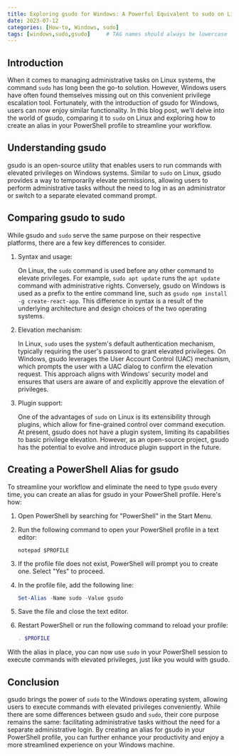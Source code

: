 ```yaml
---
title: Exploring gsudo for Windows: A Powerful Equivalent to sudo on Linux
date: 2023-07-12
categories: [How-to, Windows, sudo]
tags: [windows,sudo,gsudo]     # TAG names should always be lowercase
---
```


## Introduction

When it comes to managing administrative tasks on Linux systems, the command `sudo` has long been the go-to solution. However, Windows users have often found themselves missing out on this convenient privilege escalation tool. Fortunately, with the introduction of gsudo for Windows, users can now enjoy similar functionality. In this blog post, we'll delve into the world of gsudo, comparing it to `sudo` on Linux and exploring how to create an alias in your PowerShell profile to streamline your workflow.

## Understanding gsudo

gsudo is an open-source utility that enables users to run commands with elevated privileges on Windows systems. Similar to `sudo` on Linux, gsudo provides a way to temporarily elevate permissions, allowing users to perform administrative tasks without the need to log in as an administrator or switch to a separate elevated command prompt.

## Comparing gsudo to sudo

While gsudo and `sudo` serve the same purpose on their respective platforms, there are a few key differences to consider.

1. Syntax and usage:

   On Linux, the `sudo` command is used before any other command to elevate privileges. For example, `sudo apt update` runs the `apt update` command with administrative rights. Conversely, gsudo on Windows is used as a prefix to the entire command line, such as `gsudo npm install -g create-react-app`. This difference in syntax is a result of the underlying architecture and design choices of the two operating systems.

2. Elevation mechanism:

   In Linux, `sudo` uses the system's default authentication mechanism, typically requiring the user's password to grant elevated privileges. On Windows, gsudo leverages the User Account Control (UAC) mechanism, which prompts the user with a UAC dialog to confirm the elevation request. This approach aligns with Windows' security model and ensures that users are aware of and explicitly approve the elevation of privileges.

3. Plugin support:

   One of the advantages of `sudo` on Linux is its extensibility through plugins, which allow for fine-grained control over command execution. At present, gsudo does not have a plugin system, limiting its capabilities to basic privilege elevation. However, as an open-source project, gsudo has the potential to evolve and introduce plugin support in the future.

## Creating a PowerShell Alias for gsudo

To streamline your workflow and eliminate the need to type `gsudo` every time, you can create an alias for gsudo in your PowerShell profile. Here's how:

1. Open PowerShell by searching for "PowerShell" in the Start Menu.
2. Run the following command to open your PowerShell profile in a text editor:

   ```
   notepad $PROFILE
   ```

3. If the profile file does not exist, PowerShell will prompt you to create one. Select "Yes" to proceed.
4. In the profile file, add the following line:

   ```powershell
   Set-Alias -Name sudo -Value gsudo
   ```

5. Save the file and close the text editor.
6. Restart PowerShell or run the following command to reload your profile:

   ```powershell
   . $PROFILE
   ```

With the alias in place, you can now use `sudo` in your PowerShell session to execute commands with elevated privileges, just like you would with gsudo.

## Conclusion

gsudo brings the power of `sudo` to the Windows operating system, allowing users to execute commands with elevated privileges conveniently. While there are some differences between gsudo and `sudo`, their core purpose remains the same: facilitating administrative tasks without the need for a separate administrative login. By creating an alias for gsudo in your PowerShell profile, you can further enhance your productivity and enjoy a more streamlined experience on your Windows machine.